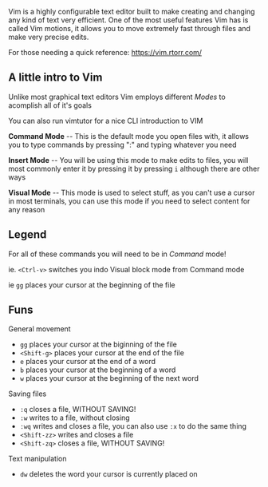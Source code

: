 Vim is a highly configurable text editor built to make creating and changing any kind of text very efficient.
One of the most useful features Vim has is called Vim motions, it allows you to move extremely fast through files and make very precise edits.

For those needing a quick reference: https://vim.rtorr.com/

## A little intro to Vim
Unlike most graphical text editors Vim employs different _Modes_ to acomplish all of it's goals

You can also run vimtutor for a nice CLI introduction to VIM

**Command Mode** -- This is the default mode you open files with, it allows you to type commands by pressing ":" and typing whatever you need

**Insert Mode** -- You will be using this mode to make edits to files, you will most commonly enter it by pressing <Insert> it by pressing `i` although there are other ways

**Visual Mode** -- This mode is used to select stuff, as you can't use a cursor in most terminals, you can use this mode if you need to select content for any reason

## Legend 
For all of these commands you will need to be in _Command_ mode!

ie. `<Ctrl-v>` switches you indo Visual block mode from Command mode

ie `gg` places your cursor at the beginning of the file

## Funs
General movement
- `gg` places your cursor at the biginning of the file
- `<Shift-g>` places your cursor at the end of the file
- `e` places your cursor at the end of a word
- `b` places your cursor at the beginning of a word
- `w` places your cursor at the beginning of the next word

Saving files
- `:q` closes a file, WITHOUT SAVING!
- `:w` writes to a file, without closing
- `:wq` writes and closes a file, you can also use `:x` to do the same thing
- `<Shift-zz>` writes and closes a file
- `<Shift-zq>` closes a file, WITHOUT SAVING!

Text manipulation
- `dw` deletes the word your cursor is currently placed on
  
